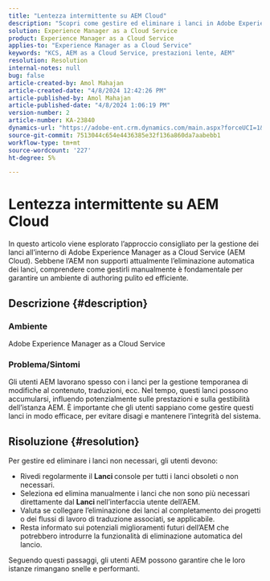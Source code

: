 ```yaml
---
title: "Lentezza intermittente su AEM Cloud"
description: "Scopri come gestire ed eliminare i lanci in Adobe Experience Manager per mantenere le prestazioni del sistema."
solution: Experience Manager as a Cloud Service
product: Experience Manager as a Cloud Service
applies-to: "Experience Manager as a Cloud Service"
keywords: "KCS, AEM as a Cloud Service, prestazioni lente, AEM"
resolution: Resolution
internal-notes: null
bug: false
article-created-by: Amol Mahajan
article-created-date: "4/8/2024 12:42:26 PM"
article-published-by: Amol Mahajan
article-published-date: "4/8/2024 1:06:19 PM"
version-number: 2
article-number: KA-23840
dynamics-url: "https://adobe-ent.crm.dynamics.com/main.aspx?forceUCI=1&pagetype=entityrecord&etn=knowledgearticle&id=65e93f6f-a5f5-ee11-a1fd-6045bd04ed02"
source-git-commit: 7513044c654e4436385e32f136a860da7aabebb1
workflow-type: tm+mt
source-wordcount: '227'
ht-degree: 5%

---
```


# Lentezza intermittente su AEM Cloud


In questo articolo viene esplorato l’approccio consigliato per la gestione dei lanci all’interno di Adobe Experience Manager as a Cloud Service (AEM Cloud). Sebbene l’AEM non supporti attualmente l’eliminazione automatica dei lanci, comprendere come gestirli manualmente è fondamentale per garantire un ambiente di authoring pulito ed efficiente.

## Descrizione {#description}


### <b>Ambiente</b>

Adobe Experience Manager as a Cloud Service



### <b>Problema/Sintomi</b>

Gli utenti AEM lavorano spesso con i lanci per la gestione temporanea di modifiche al contenuto, traduzioni, ecc. Nel tempo, questi lanci possono accumularsi, influendo potenzialmente sulle prestazioni e sulla gestibilità dell’istanza AEM. È importante che gli utenti sappiano come gestire questi lanci in modo efficace, per evitare disagi e mantenere l’integrità del sistema.








## Risoluzione {#resolution}


Per gestire ed eliminare i lanci non necessari, gli utenti devono:

- Rivedi regolarmente il <b>Lanci </b>console per tutti i lanci obsoleti o non necessari.
- Seleziona ed elimina manualmente i lanci che non sono più necessari direttamente dal <b>Lanci </b>nell’interfaccia utente dell’AEM.
- Valuta se collegare l’eliminazione dei lanci al completamento dei progetti o dei flussi di lavoro di traduzione associati, se applicabile.
- Resta informato sui potenziali miglioramenti futuri dell’AEM che potrebbero introdurre la funzionalità di eliminazione automatica del lancio.


Seguendo questi passaggi, gli utenti AEM possono garantire che le loro istanze rimangano snelle e performanti.
